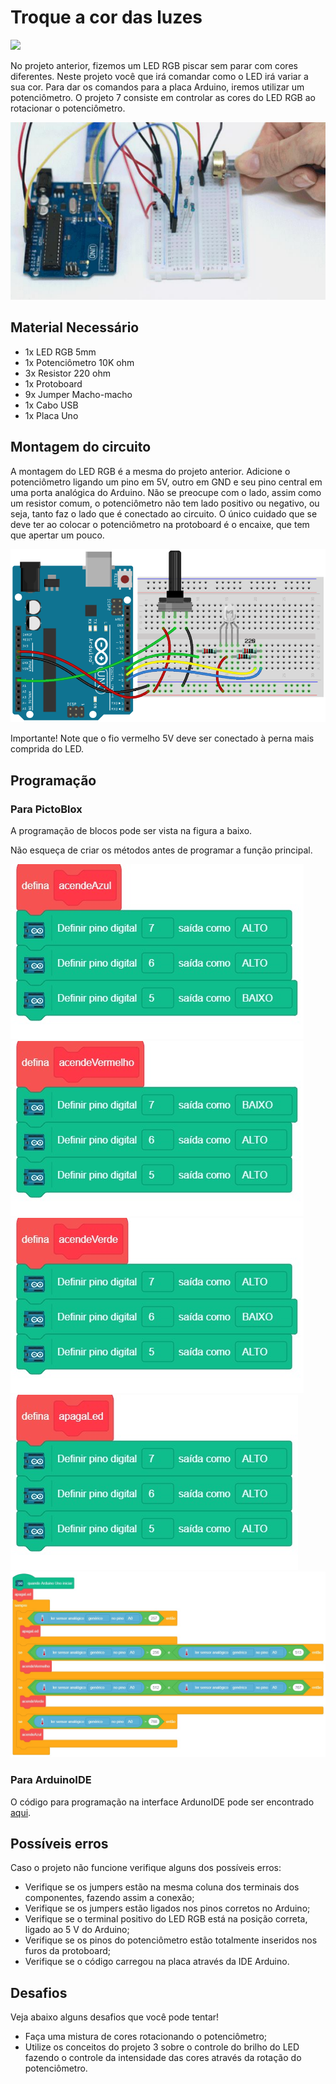 # Troque a cor das luzes

<div style="display: inline_block">
  <img src="https://img.shields.io/badge/Arduino-Uno-blue">
</div>

No projeto anterior, fizemos um LED RGB piscar sem parar com cores diferentes. Neste projeto você que irá comandar como o LED irá variar a sua cor. Para dar os comandos para a placa Arduino, iremos utilizar um potenciômetro. O projeto 7 consiste em controlar as cores do LED RGB ao rotacionar o potenciômetro.

![montagePhoto](img/im1.png)

## Material Necessário

- 1x LED RGB 5mm
- 1x Potenciômetro 10K ohm
- 3x Resistor 220 ohm
- 1x Protoboard
- 9x Jumper Macho-macho
- 1x Cabo USB
- 1x Placa Uno

## Montagem do circuito

A montagem do LED RGB é a mesma do projeto anterior. Adicione o potenciômetro ligando um pino em 5V, outro em GND e seu pino central em uma porta analógica do Arduino. Não se preocupe com o lado, assim como um resistor comum, o potenciômetro não tem lado positivo ou negativo, ou seja, tanto faz o lado que é conectado ao circuito. O único cuidado que se deve ter ao colocar o potenciômetro na protoboard é o encaixe, que tem que apertar um pouco.

![montageExample](img/im2.png)

Importante! Note que o fio vermelho 5V deve ser conectado à perna mais comprida do LED.

## Programação

### Para PictoBlox

A programação de blocos pode ser vista na figura a baixo.

Não esqueça de criar os métodos antes de programar a função principal.

![acendeAzul](PictoBlox/acendeAzul.png)
![acendeVermelho](PictoBlox/acendeVermelho.png)
![acendeVerde](PictoBlox/acendeVerde.png)
![apagaLed](PictoBlox/apagaLed.png)
![main](PictoBlox/main.png)

### Para ArduinoIDE

O código para programação na interface ArdunoIDE pode ser encontrado [aqui](ArduinoIDE/ArduinoIDE.cpp).

## Possíveis erros

Caso o projeto não funcione verifique alguns dos possíveis erros:

- Verifique se os jumpers estão na mesma coluna dos terminais dos componentes, fazendo assim a
  conexão;
- Verifique se os jumpers estão ligados nos pinos corretos no Arduino;
- Verifique se o terminal positivo do LED RGB está na posição correta, ligado ao 5 V do Arduino;
- Verifique se os pinos do potenciômetro estão totalmente inseridos nos furos da protoboard;
- Verifique se o código carregou na placa através da IDE Arduino.

## Desafios

Veja abaixo alguns desafios que você pode tentar!

- Faça uma mistura de cores rotacionando o potenciômetro;
- Utilize os conceitos do projeto 3 sobre o controle do brilho do LED fazendo o controle da intensidade das cores através da rotação do potenciômetro.

